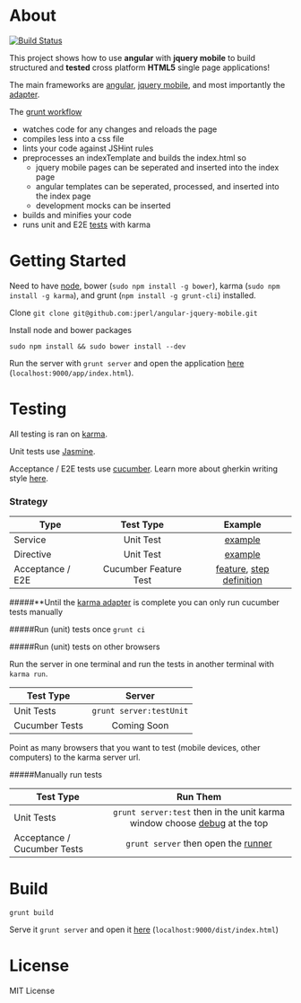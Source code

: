 # About 

[![Build Status](https://travis-ci.org/jperl/angular-jquery-mobile.png?branch=master)](https://travis-ci.org/jperl/angular-jquery-mobile)

This project shows how to use **angular** with **jquery mobile** to build structured and **tested** cross platform **HTML5** single page applications!

The main frameworks are [angular](angularjs.org), [jquery mobile](http://view.jquerymobile.com/1.3.0/), and most importantly the [adapter](https://github.com/tigbro/jquery-mobile-angular-adapter).

The [grunt workflow](https://github.com/jperl/angular-jquery-mobile/blob/master/Gruntfile.js)

- watches code for any changes and reloads the page
- compiles less into a css file
- lints your code against JSHint rules
- preprocesses an indexTemplate and builds the index.html so
	- jquery mobile pages can be seperated and inserted into the index page
	- angular templates can be seperated, processed, and inserted into the index page
	- development mocks can be inserted
- builds and minifies your code
- runs unit and E2E [tests](#testing) with karma

# Getting Started

Need to have [node](http://nodejs.org/), bower (`sudo npm install -g bower`), karma (`sudo npm install -g karma`), and grunt (`npm install -g grunt-cli`) installed.

Clone `git clone git@github.com:jperl/angular-jquery-mobile.git`

Install node and bower packages

	sudo npm install && sudo bower install --dev

Run the server with `grunt server` and open the application [here](http://localhost:9000/app/index.html) (`localhost:9000/app/index.html`).

# Testing

All testing is ran on [karma](http://karma-runner.github.com/).

Unit tests use [Jasmine](http://pivotal.github.com/jasmine/).

Acceptance / E2E tests use [cucumber](https://github.com/jperl/karma-cucumber). Learn more about gherkin writing style [here](https://github.com/cucumber/cucumber/wiki).

### Strategy

| Type             | Test Type   | Example     |
| ---------------- |:-----------:|:-----------:|
| Service          | Unit Test   | [example](https://github.com/jperl/angular-jquery-mobile/blob/master/test/unit/todoStorageSpec.js)|
| Directive        | Unit Test   | [example](https://github.com/jperl/angular-jquery-mobile/blob/master/test/unit/todoSpec.js) |
| Acceptance / E2E | Cucumber Feature Test | [feature](https://github.com/jperl/angular-jquery-mobile/blob/master/test/features/user_adds_todo.feature), [step definition](https://github.com/jperl/angular-jquery-mobile/blob/master/test/features/step_definitions/myStepDefinitions.js) |

#####**Until the [karma adapter](https://github.com/jperl/karma-cucumber/issues/1) is complete you can only run cucumber tests manually

#####Run (unit) tests once
`grunt ci`

#####Run (unit) tests on other browsers

Run the server in one terminal and run the tests in another terminal with `karma run`.

| Test Type      | Server                 |
| -------------- |:----------------------:|
| Unit Tests     | `grunt server:testUnit`|
| Cucumber Tests | Coming Soon            |

Point as many browsers that you want to test (mobile devices, other computers) to the karma server url.

#####Manually run tests

| Test Type     | Run Them                    |
| ------------- |:---------------------------:|
| Unit Tests    | `grunt server:test` then in the unit karma window choose [debug](http://localhost:9876/debug.html) at the top  |
| Acceptance / Cucumber Tests | `grunt server` then open the [runner](http://localhost:9000/test/CucumberFeatureRunner.html) |

# Build

`grunt build`

Serve it `grunt server` and open it [here](http://localhost:9000/dist/index.html) (`localhost:9000/dist/index.html`)

# License

MIT License
